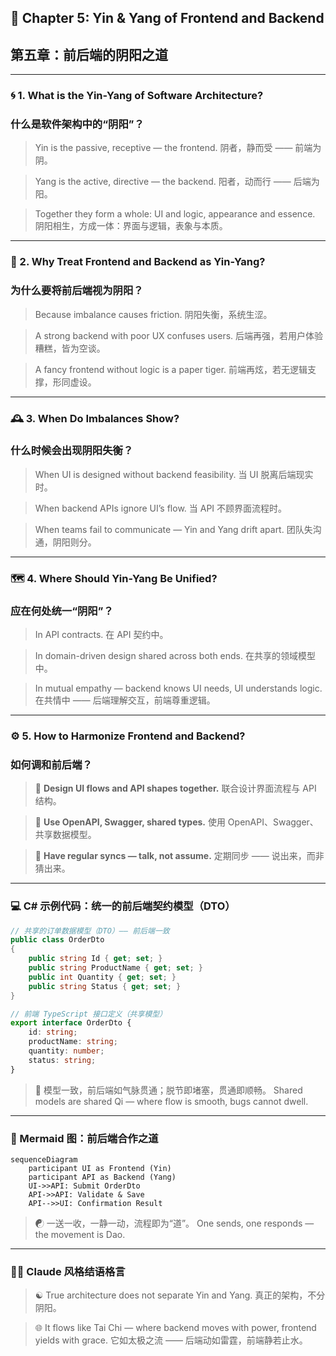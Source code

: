## 📘 Chapter 5: Yin & Yang of Frontend and Backend

## 第五章：前后端的阴阳之道

---

### 🌀 1. What is the Yin-Yang of Software Architecture?

### 什么是软件架构中的“阴阳”？

> Yin is the passive, receptive — the frontend.
> 阴者，静而受 —— 前端为阴。

> Yang is the active, directive — the backend.
> 阳者，动而行 —— 后端为阳。

> Together they form a whole: UI and logic, appearance and essence.
> 阴阳相生，方成一体：界面与逻辑，表象与本质。

---

### 🧠 2. Why Treat Frontend and Backend as Yin-Yang?

### 为什么要将前后端视为阴阳？

> Because imbalance causes friction.
> 阴阳失衡，系统生涩。

> A strong backend with poor UX confuses users.
> 后端再强，若用户体验糟糕，皆为空谈。

> A fancy frontend without logic is a paper tiger.
> 前端再炫，若无逻辑支撑，形同虚设。

---

### 🕰️ 3. When Do Imbalances Show?

### 什么时候会出现阴阳失衡？

> When UI is designed without backend feasibility.
> 当 UI 脱离后端现实时。

> When backend APIs ignore UI’s flow.
> 当 API 不顾界面流程时。

> When teams fail to communicate — Yin and Yang drift apart.
> 团队失沟通，阴阳则分。

---

### 🗺️ 4. Where Should Yin-Yang Be Unified?

### 应在何处统一“阴阳”？

> In API contracts.
> 在 API 契约中。

> In domain-driven design shared across both ends.
> 在共享的领域模型中。

> In mutual empathy — backend knows UI needs, UI understands logic.
> 在共情中 —— 后端理解交互，前端尊重逻辑。

---

### ⚙️ 5. How to Harmonize Frontend and Backend?

### 如何调和前后端？

> 📐 **Design UI flows and API shapes together.**
> 联合设计界面流程与 API 结构。

> 🧭 **Use OpenAPI, Swagger, shared types.**
> 使用 OpenAPI、Swagger、共享数据模型。

> 🧘 **Have regular syncs — talk, not assume.**
> 定期同步 —— 说出来，而非猜出来。

---

### 💻 C# 示例代码：统一的前后端契约模型（DTO）

```csharp
// 共享的订单数据模型（DTO）—— 前后端一致
public class OrderDto
{
    public string Id { get; set; }
    public string ProductName { get; set; }
    public int Quantity { get; set; }
    public string Status { get; set; }
}
```

```typescript
// 前端 TypeScript 接口定义（共享模型）
export interface OrderDto {
    id: string;
    productName: string;
    quantity: number;
    status: string;
}
```

> 🔗 模型一致，前后端如气脉贯通；脱节即堵塞，贯通即顺畅。
> Shared models are shared Qi — where flow is smooth, bugs cannot dwell.

---

### 🧩 Mermaid 图：前后端合作之道

```mermaid
sequenceDiagram
    participant UI as Frontend (Yin)
    participant API as Backend (Yang)
    UI->>API: Submit OrderDto
    API->>API: Validate & Save
    API-->>UI: Confirmation Result
```

> ☯ 一送一收，一静一动，流程即为“道”。
> One sends, one responds — the movement is Dao.

---

### 🧙‍♂️ Claude 风格结语格言

> ☯ True architecture does not separate Yin and Yang.
> 真正的架构，不分阴阳。

> 🌐 It flows like Tai Chi —
> where backend moves with power, frontend yields with grace.
> 它如太极之流 —— 后端动如雷霆，前端静若止水。
